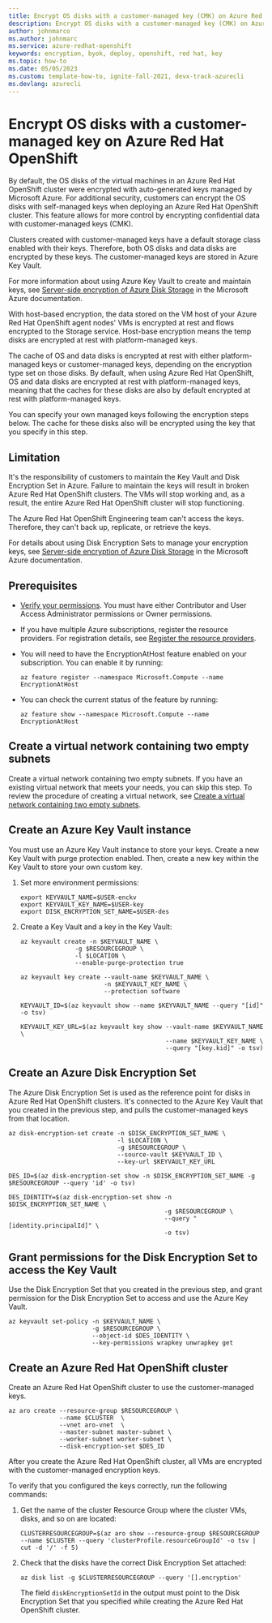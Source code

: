 ```yaml
---
title: Encrypt OS disks with a customer-managed key (CMK) on Azure Red Hat OpenShift
description: Encrypt OS disks with a customer-managed key (CMK) on Azure Red Hat OpenShift
author: johnmarco
ms.author: johnmarc
ms.service: azure-redhat-openshift
keywords: encryption, byok, deploy, openshift, red hat, key
ms.topic: how-to
ms.date: 05/05/2023
ms.custom: template-how-to, ignite-fall-2021, devx-track-azurecli 
ms.devlang: azurecli
---
```


# Encrypt OS disks with a customer-managed key on Azure Red Hat OpenShift

By default, the OS disks of the virtual machines in an Azure Red Hat OpenShift cluster were encrypted with auto-generated keys managed by Microsoft Azure. For additional security, customers can encrypt the OS disks with self-managed keys when deploying an Azure Red Hat OpenShift cluster. This feature allows for more control by encrypting confidential data with customer-managed keys (CMK).

Clusters created with customer-managed keys have a default storage class enabled with their keys. Therefore, both OS disks and data disks are encrypted by these keys. The customer-managed keys are stored in Azure Key Vault. 

For more information about using Azure Key Vault to create and maintain keys, see [Server-side encryption of Azure Disk Storage](../key-vault/general/basic-concepts.md) in the Microsoft Azure documentation.

With host-based encryption, the data stored on the VM host of your Azure Red Hat OpenShift agent nodes' VMs is encrypted at rest and flows encrypted to the Storage service. Host-base encryption means the temp disks are encrypted at rest with platform-managed keys. 

The cache of OS and data disks is encrypted at rest with either platform-managed keys or customer-managed keys, depending on the encryption type set on those disks. By default, when using Azure Red Hat OpenShift, OS and data disks are encrypted at rest with platform-managed keys, meaning that the caches for these disks are also by default encrypted at rest with platform-managed keys. 

You can specify your own managed keys following the encryption steps below. The cache for these disks also will be encrypted using the key that you specify in this step.

## Limitation
It's the responsibility of customers to maintain the Key Vault and Disk Encryption Set in Azure. Failure to maintain the keys will result in broken Azure Red Hat OpenShift clusters. The VMs will stop working and, as a result, the entire Azure Red Hat OpenShift cluster will stop functioning. 

The Azure Red Hat OpenShift Engineering team can't access the keys. Therefore, they can't back up, replicate, or retrieve the keys. 

For details about using Disk Encryption Sets to manage your encryption keys, see [Server-side encryption of Azure Disk Storage](../virtual-machines/disk-encryption.md) in the Microsoft Azure documentation.

## Prerequisites
* [Verify your permissions](tutorial-create-cluster.md#verify-your-permissions). You must have either Contributor and User Access Administrator permissions or Owner permissions.
* If you have multiple Azure subscriptions, register the resource providers. For registration details, see [Register the resource providers](tutorial-create-cluster.md#register-the-resource-providers).
* You will need to have the EncryptionAtHost feature enabled on your subscription. You can enable it by running:

    ```azurecli-interactive
    az feature register --namespace Microsoft.Compute --name EncryptionAtHost
    ```
* You can check the current status of the feature by running:

    ```azurecli-interactive
    az feature show --namespace Microsoft.Compute --name EncryptionAtHost
    ```

## Create a virtual network containing two empty subnets
Create a virtual network containing two empty subnets. If you have an existing virtual network that meets your needs, you can skip this step. To review the procedure of creating a virtual network, see [Create a virtual network containing two empty subnets](tutorial-create-cluster.md#create-a-virtual-network-containing-two-empty-subnets).

## Create an Azure Key Vault instance
You must use an Azure Key Vault instance to store your keys. Create a new Key Vault with purge protection enabled. Then, create a new key within the Key Vault to store your own custom key.

1. Set more environment permissions:
    ```
    export KEYVAULT_NAME=$USER-enckv
    export KEYVAULT_KEY_NAME=$USER-key
    export DISK_ENCRYPTION_SET_NAME=$USER-des
    ```
1. Create a Key Vault and a key in the Key Vault:
    ```azurecli-interactive
    az keyvault create -n $KEYVAULT_NAME \
                   -g $RESOURCEGROUP \
                   -l $LOCATION \
                   --enable-purge-protection true

    az keyvault key create --vault-name $KEYVAULT_NAME \
                           -n $KEYVAULT_KEY_NAME \
                           --protection software

    KEYVAULT_ID=$(az keyvault show --name $KEYVAULT_NAME --query "[id]" -o tsv)

    KEYVAULT_KEY_URL=$(az keyvault key show --vault-name $KEYVAULT_NAME \
                                            --name $KEYVAULT_KEY_NAME \
                                            --query "[key.kid]" -o tsv)
    ```

## Create an Azure Disk Encryption Set
The Azure Disk Encryption Set is used as the reference point for disks in Azure Red Hat OpenShift clusters. It's connected to the Azure Key Vault that you created in the previous step, and pulls the customer-managed keys from that location.
```azurecli-interactive
az disk-encryption-set create -n $DISK_ENCRYPTION_SET_NAME \
                              -l $LOCATION \
                              -g $RESOURCEGROUP \
                              --source-vault $KEYVAULT_ID \
                              --key-url $KEYVAULT_KEY_URL

DES_ID=$(az disk-encryption-set show -n $DISK_ENCRYPTION_SET_NAME -g $RESOURCEGROUP --query 'id' -o tsv)

DES_IDENTITY=$(az disk-encryption-set show -n $DISK_ENCRYPTION_SET_NAME \
                                           -g $RESOURCEGROUP \
                                           --query "[identity.principalId]" \
                                           -o tsv)
```

## Grant permissions for the Disk Encryption Set to access the Key Vault
Use the Disk Encryption Set that you created in the previous step, and grant permission for the Disk Encryption Set to access and use the Azure Key Vault.
```azurecli-interactive
az keyvault set-policy -n $KEYVAULT_NAME \
                       -g $RESOURCEGROUP \
                       --object-id $DES_IDENTITY \
                       --key-permissions wrapkey unwrapkey get
```

## Create an Azure Red Hat OpenShift cluster
Create an Azure Red Hat OpenShift cluster to use the customer-managed keys.
```azurecli-interactive
az aro create --resource-group $RESOURCEGROUP \
              --name $CLUSTER  \
              --vnet aro-vnet  \
              --master-subnet master-subnet \
              --worker-subnet worker-subnet \
              --disk-encryption-set $DES_ID
```
After you create the Azure Red Hat OpenShift cluster, all VMs are encrypted with the customer-managed encryption keys.

To verify that you configured the keys correctly, run the following commands:
1. Get the name of the cluster Resource Group where the cluster VMs, disks, and so on are located:
    ```azurecli-interactive
    CLUSTERRESOURCEGROUP=$(az aro show --resource-group $RESOURCEGROUP --name $CLUSTER --query 'clusterProfile.resourceGroupId' -o tsv | cut -d '/' -f 5)
    ```
2. Check that the disks have the correct Disk Encryption Set attached:
    ```azurecli-interactive
    az disk list -g $CLUSTERRESOURCEGROUP --query '[].encryption'
    ```
    The field `diskEncryptionSetId` in the output must point to the Disk Encryption Set that you specified while creating the Azure Red Hat OpenShift cluster.
